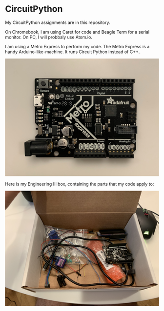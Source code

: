 # CircuitPython
My CircuitPython assignments are in this repository.

On Chromebook, I am using Caret for code and Beagle Term for a serial monitor. On PC, I will probbaly use Atom.io.

I am using a Metro Express to perform my code. The Metro Express is a handy Arduino-like-machine. It runs Circuit Python instead of C++.

![Metro Express](/Hello_CircuitPython/Luke-Engineering_III-Metro_Express.jpg)

Here is my Engineering III box, containing the parts that my code apply to:

![Engineering Parts Box](/Hello_CircuitPython/Luke-Engineering_III-Parts_Box.jpg)

